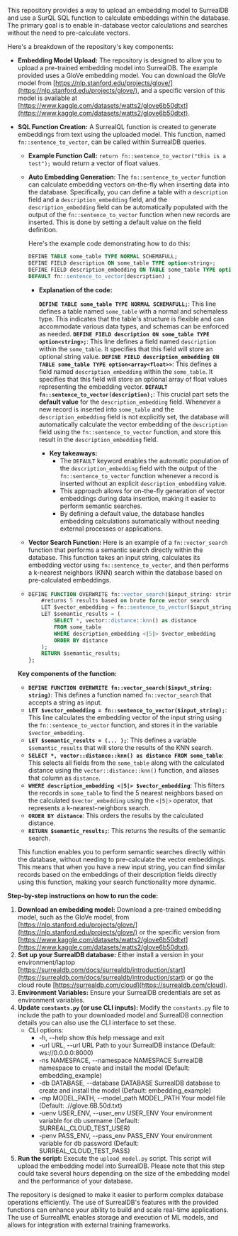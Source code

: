 This repository provides a way to upload an embedding model to SurrealDB and use a SurQL SQL function to calculate embeddings within the database. The primary goal is to enable in-database vector calculations and searches without the need to pre-calculate vectors.

Here's a breakdown of the repository's key components:

*   **Embedding Model Upload:** The repository is designed to allow you to upload a pre-trained embedding model into SurrealDB. The example provided uses a GloVe embedding model. You can download the GloVe model from [https://nlp.stanford.edu/projects/glove/](https://nlp.stanford.edu/projects/glove/), and a specific version of this model is available at [https://www.kaggle.com/datasets/watts2/glove6b50dtxt](https://www.kaggle.com/datasets/watts2/glove6b50dtxt).
*   **SQL Function Creation:** A SurrealQL function is created to generate embeddings from text using the uploaded model. This function, named `fn::sentence_to_vector`, can be called within SurrealDB queries.
    *   **Example Function Call:** `return fn::sentence_to_vector("this is a test");` would return a vector of float values.
    *   **Auto Embedding Generation**: The `fn::sentence_to_vector` function can calculate embedding vectors on-the-fly when inserting data into the database. Specifically, you can define a table with a `description` field and a `description_embedding` field, and the `description_embedding` field can be automatically populated with the output of the `fn::sentence_to_vector` function when new records are inserted. This is done by setting a default value on the field definition.

        Here's the example code demonstrating how to do this:

        ```sql
        DEFINE TABLE some_table TYPE NORMAL SCHEMAFULL;
        DEFINE FIELD description ON some_table TYPE option<string>;
        DEFINE FIELD description_embedding ON TABLE some_table TYPE option<array<float>>
        DEFAULT fn::sentence_to_vector(description) ;
        ```

        * **Explanation of the code:**

            **`DEFINE TABLE some_table TYPE NORMAL SCHEMAFULL;`**: This line defines a table named `some_table` with a normal and schemaless type. This indicates that the table's structure is flexible and can accommodate various data types, and schemas can be enforced as needed.
            **`DEFINE FIELD description ON some_table TYPE option<string>;`**: This line defines a field named `description` within the `some_table`. It specifies that this field will store an optional string value.
            **`DEFINE FIELD description_embedding ON TABLE some_table TYPE option<array<float>>`**: This defines a field named `description_embedding` within the `some_table`. It specifies that this field will store an optional array of float values representing the embedding vector.
            **`DEFAULT fn::sentence_to_vector(description);`**: This crucial part sets the **default value** for the `description_embedding` field. Whenever a new record is inserted into `some_table` and the `description_embedding` field is not explicitly set, the database will automatically calculate the vector embedding of the `description` field using the `fn::sentence_to_vector` function, and store this result in the `description_embedding` field.

            * **Key takeaways:**
                * The `DEFAULT` keyword enables the automatic population of the `description_embedding` field with the output of the `fn::sentence_to_vector` function whenever a record is inserted without an explicit `description_embedding` value.
                * This approach allows for on-the-fly generation of vector embeddings during data insertion, making it easier to perform semantic searches.
                * By defining a default value, the database handles embedding calculations automatically without needing external processes or applications.



      *   **Vector Search Function:** Here is an example of a `fn::vector_search` function that performs a semantic search directly within the database. This function takes an input string, calculates its embedding vector using `fn::sentence_to_vector`, and then performs a k-nearest neighbors (KNN) search within the database based on pre-calculated embeddings.

      * ```sql
        DEFINE FUNCTION OVERWRITE fn::vector_search($input_string: string) {
            #returns 5 results based on brute force vector search
            LET $vector_embedding = fn::sentence_to_vector($input_string);
            LET $semantic_results = (
                SELECT *, vector::distance::knn() as distance
                FROM some_table
                WHERE description_embedding <|5|> $vector_embedding
                ORDER BY distance
            );
            RETURN $semantic_results;
        };
        ```
      
      **Key components of the function:**
      
      *   **`DEFINE FUNCTION OVERWRITE fn::vector_search($input_string: string)`**: This defines a function named `fn::vector_search` that accepts a string as input.
      *   **`LET $vector_embedding = fn::sentence_to_vector($input_string);`**: This line calculates the embedding vector of the input string using the `fn::sentence_to_vector` function, and stores it in the variable `$vector_embedding`.
      *   **`LET $semantic_results = (... );`**: This defines a variable `$semantic_results` that will store the results of the KNN search.
      *   **`SELECT *, vector::distance::knn() as distance FROM some_table`**: This selects all fields from the `some_table` along with the calculated distance using the `vector::distance::knn()` function, and aliases that column as `distance`.
      *   **`WHERE description_embedding <|5|> $vector_embedding`**: This filters the records in `some_table` to find the 5 nearest neighbors based on the calculated `$vector_embedding` using the `<|5|>` operator, that represents a k-nearest-neighbors search.
      *   **`ORDER BY distance`**: This orders the results by the calculated distance.
      *   **`RETURN $semantic_results;`**: This returns the results of the semantic search.
      
      This function enables you to perform semantic searches directly within the database, without needing to pre-calculate the vector embeddings. This means that when you have a new input string, you can find similar records based on the embeddings of their description fields directly using this function, making your search functionality more dynamic.




**Step-by-step instructions on how to run the code:**

1.  **Download an embedding model:** Download a pre-trained embedding model, such as the GloVe model, from [https://nlp.stanford.edu/projects/glove/](https://nlp.stanford.edu/projects/glove/) or the specific version from [https://www.kaggle.com/datasets/watts2/glove6b50dtxt](https://www.kaggle.com/datasets/watts2/glove6b50dtxt).
2.  **Set up your SurrealDB database:** Either install a version in your environment/laptop [https://surrealdb.com/docs/surrealdb/introduction/start](https://surrealdb.com/docs/surrealdb/introduction/start) or go the cloud route [https://surrealdb.com/cloud](https://surrealdb.com/cloud).
3.  **Environment Variables:** Ensure your SurrealDB credentials are set as environment variables.
4.  **Update `constants.py` (or use CLI inputs):** Modify the `constants.py` file to include the path to your downloaded model and SurrealDB connection details you can also use the CLI interface to set these.
    * CLI options:
         * -h, --help            show this help message and exit
         * -url URL, --url URL   Path to your SurrealDB instance (Default: ws://0.0.0.0:8000)
         * -ns NAMESPACE, --namespace NAMESPACE
                           SurrealDB namespace to create and install the model (Default: embedding_example)
         * -db DATABASE, --database DATABASE
                           SurrealDB database to create and install the model (Default: embedding_example)
         * -mp MODEL_PATH, --model_path MODEL_PATH
                           Your model file (Default: .//glove.6B.50d.txt)
         * -uenv USER_ENV, --user_env USER_ENV
                           Your environment variable for db username (Default: SURREAL_CLOUD_TEST_USER)
         * -penv PASS_ENV, --pass_env PASS_ENV
                           Your environment variable for db password (Default: SURREAL_CLOUD_TEST_PASS)
5.  **Run the script:** Execute the `upload_model.py` script. This script will upload the embedding model into SurrealDB. Please note that this step could take several hours depending on the size of the embedding model and the performance of your database.
     
The repository is designed to make it easier to perform complex database operations efficiently. The use of SurrealDB's features with the provided functions can enhance your ability to build and scale real-time applications. The use of SurrealML enables storage and execution of ML models, and allows for integration with external training frameworks.
